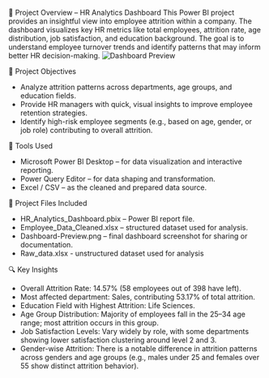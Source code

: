 👥 Project Overview – HR Analytics Dashboard
This Power BI project provides an insightful view into employee attrition within a company. The dashboard visualizes key HR metrics like total employees, attrition rate, age distribution, job satisfaction, and education background. The goal is to understand employee turnover trends and identify patterns that may inform better HR decision-making.
![Dashboard Preview](Dashboard/Dashboard-Preview.png)

🎯 Project Objectives
- Analyze attrition patterns across departments, age groups, and education fields.
- Provide HR managers with quick, visual insights to improve employee retention strategies.
- Identify high-risk employee segments (e.g., based on age, gender, or job role) contributing to overall attrition.

🧰 Tools Used
- Microsoft Power BI Desktop – for data visualization and interactive reporting.
- Power Query Editor – for data shaping and transformation.
- Excel / CSV – as the cleaned and prepared data source.

📁 Project Files Included
- HR_Analytics_Dashboard.pbix – Power BI report file.
- Employee_Data_Cleaned.xlsx – structured dataset used for analysis.
- Dashboard-Preview.png – final dashboard screenshot for sharing or documentation.
- Raw_data.xlsx - unstructured dataset used for analysis
  
🔍 Key Insights
- Overall Attrition Rate: 14.57% (58 employees out of 398 have left).
- Most affected department: Sales, contributing 53.17% of total attrition.
- Education Field with Highest Attrition: Life Sciences.
- Age Group Distribution: Majority of employees fall in the 25–34 age range; most attrition occurs in this group.
- Job Satisfaction Levels: Vary widely by role, with some departments showing lower satisfaction clustering around level 2 and 3.
- Gender-wise Attrition: There is a notable difference in attrition patterns across genders and age groups (e.g., males under 25 and females over 55 show distinct attrition behavior).
